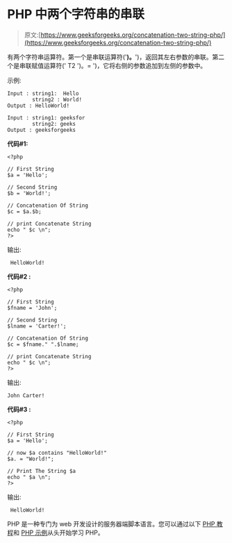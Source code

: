 # PHP 中两个字符串的串联

> 原文:[https://www.geeksforgeeks.org/concatenation-two-string-php/](https://www.geeksforgeeks.org/concatenation-two-string-php/)

有两个字符串运算符。第一个是串联运算符('**)。**')，返回其左右参数的串联。第二个是串联赋值运算符(' T2 ')。= ')，它将右侧的参数追加到左侧的参数中。

示例:

```
Input : string1:  Hello
        string2 : World! 
Output : HelloWorld!

Input : string1: geeksfor
        string2: geeks
Output : geeksforgeeks

```

**代码#1:**

```
<?php

// First String
$a = 'Hello';

// Second String
$b = 'World!';

// Concatenation Of String
$c = $a.$b;

// print Concatenate String
echo " $c \n";
?>
```

输出:

```
 HelloWorld!

```

**代码#2 :**

```
<?php

// First String
$fname = 'John';

// Second String
$lname = 'Carter!';

// Concatenation Of String
$c = $fname." ".$lname;

// print Concatenate String
echo " $c \n";
?>
```

输出:

```
John Carter!
```

**代码#3 :**

```
<?php

// First String
$a = 'Hello';

// now $a contains "HelloWorld!"
$a. = "World!";

// Print The String $a
echo " $a \n";
?>
```

输出:

```
 HelloWorld!

```

PHP 是一种专门为 web 开发设计的服务器端脚本语言。您可以通过以下 [PHP 教程](https://www.geeksforgeeks.org/php-tutorials/)和 [PHP 示例](https://www.geeksforgeeks.org/php-examples/)从头开始学习 PHP。